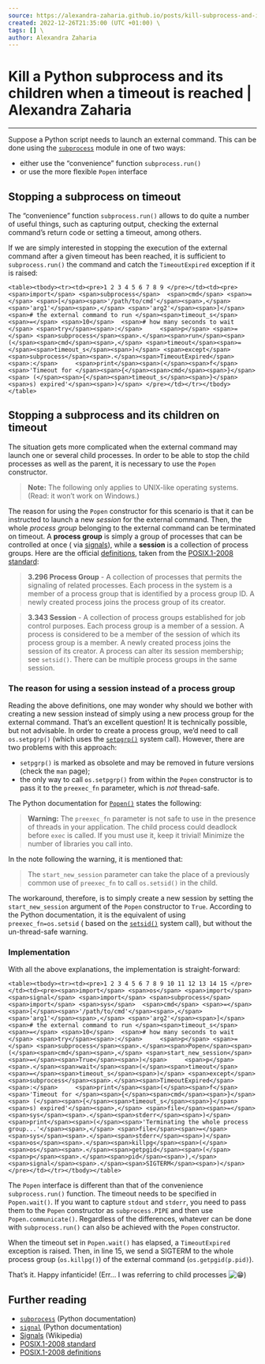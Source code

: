 ```yaml
---
source: https://alexandra-zaharia.github.io/posts/kill-subprocess-and-its-children-on-timeout-python/ \
created: 2022-12-26T21:35:00 (UTC +01:00) \
tags: [] \
author: Alexandra Zaharia
---
```


# Kill a Python subprocess and its children when a timeout is reached | Alexandra Zaharia
---
Suppose a Python script needs to launch an external command. This can be done using
the [`subprocess`](https://docs.python.org/3/library/subprocess.html) module in one of two ways:

- either use the “convenience” function `subprocess.run()`
- or use the more flexible `Popen` interface

## Stopping a subprocess on timeout

The “convenience” function `subprocess.run()` allows to do quite a number of useful things, such as capturing output,
checking the external command’s return code or setting a timeout, among others.

If we are simply interested in stopping the execution of the external command after a given timeout has been reached, it
is sufficient to `subprocess.run()` the command and catch the `TimeoutExpired` exception if it is raised:

`<table><tbody><tr><td><pre>1 2 3 4 5 6 7 8 9 </pre></td><td><pre><span>import</span> <span>subprocess</span>  <span>cmd</span> <span>=</span> <span>[</span><span>'/path/to/cmd'</span><span>,</span> <span>'arg1'</span><span>,</span> <span>'arg2'</span><span>]</span>  <span># the external command to run </span><span>timeout_s</span> <span>=</span> <span>10</span>  <span># how many seconds to wait  </span> <span>try</span><span>:</span>     <span>p</span> <span>=</span> <span>subprocess</span><span>.</span><span>run</span><span>(</span><span>cmd</span><span>,</span> <span>timeout</span><span>=</span><span>timeout_s</span><span>)</span> <span>except</span> <span>subprocess</span><span>.</span><span>TimeoutExpired</span><span>:</span>     <span>print</span><span>(</span><span>f</span><span>'Timeout for </span><span>{</span><span>cmd</span><span>}</span><span> (</span><span>{</span><span>timeout_s</span><span>}</span><span>s) expired'</span><span>)</span> </pre></td></tr></tbody></table>`

## Stopping a subprocess and its children on timeout

The situation gets more complicated when the external command may launch one or several child processes. In order to be
able to stop the child processes as well as the parent, it is necessary to use the `Popen` constructor.

> **Note:** The following only applies to UNIX-like operating systems. (Read: it won’t work on Windows.)

The reason for using the `Popen` constructor for this scenario is that it can be instructed to launch a new _session_
for the external command. Then, the whole _process group_ belonging to the external command can be terminated on
timeout. A **process group** is simply a group of processes that can be controlled at once (
via [signals](https://en.wikipedia.org/wiki/Signal_(IPC))), while a **session** is a collection of process groups. Here
are the official [definitions](https://pubs.opengroup.org/onlinepubs/9699919799/basedefs/V1_chap03.html), taken from
the [POSIX.1-2008 standard](https://pubs.opengroup.org/onlinepubs/9699919799/):

> **3.296 Process Group** - A collection of processes that permits the signaling of related processes. Each process in
> the system is a member of a process group that is identified by a process group ID. A newly created process joins the
> process group of its creator.

> **3.343 Session** - A collection of process groups established for job control purposes. Each process group is a
> member of a session. A process is considered to be a member of the session of which its process group is a member. A
> newly created process joins the session of its creator. A process can alter its session membership; see `setsid()`.
> There can be multiple process groups in the same session.

### The reason for using a session instead of a process group

Reading the above definitions, one may wonder why should we bother with creating a new session instead of simply using a
new process group for the external command. That’s an excellent question! It is technically possible, but not advisable.
In order to create a process group, we’d need to call `os.setpgrp()` (which uses
the [`setpgrp()`](https://pubs.opengroup.org/onlinepubs/9699919799/functions/setpgrp.html) system call). However, there
are two problems with this approach:

- `setpgrp()` is marked as obsolete and may be removed in future versions (check the `man` page);
- the only way to call `os.setpgrp()` from within the `Popen` constructor is to pass it to the `preexec_fn` parameter,
  which is _not_ thread-safe.

The Python documentation for [`Popen()`](https://docs.python.org/3/library/subprocess.html#subprocess.Popen) states the
following:

> **Warning:** The `preexec_fn` parameter is not safe to use in the presence of threads in your application. The child
> process could deadlock before `exec` is called. If you must use it, keep it trivial! Minimize the number of libraries
> you call into.

In the note following the warning, it is mentioned that:

> The `start_new_session` parameter can take the place of a previously common use of `preexec_fn` to call `os.setsid()`
> in the child.

The workaround, therefore, is to simply create a new session by setting the `start_new_session` argument of the `Popen`
constructor to `True`. According to the Python documentation, it is the equivalent of using `preexec_fn=os.setsid` (
based on the [`setsid()`](https://pubs.opengroup.org/onlinepubs/009604599/functions/setsid.html) system call), but
without the un-thread-safe warning.

### Implementation

With all the above explanations, the implementation is straight-forward:

`<table><tbody><tr><td><pre>1 2 3 4 5 6 7 8 9 10 11 12 13 14 15 </pre></td><td><pre><span>import</span> <span>os</span> <span>import</span> <span>signal</span> <span>import</span> <span>subprocess</span> <span>import</span> <span>sys</span>  <span>cmd</span> <span>=</span> <span>[</span><span>'/path/to/cmd'</span><span>,</span> <span>'arg1'</span><span>,</span> <span>'arg2'</span><span>]</span>  <span># the external command to run </span><span>timeout_s</span> <span>=</span> <span>10</span>  <span># how many seconds to wait  </span> <span>try</span><span>:</span>     <span>p</span> <span>=</span> <span>subprocess</span><span>.</span><span>Popen</span><span>(</span><span>cmd</span><span>,</span> <span>start_new_session</span><span>=</span><span>True</span><span>)</span>     <span>p</span><span>.</span><span>wait</span><span>(</span><span>timeout</span><span>=</span><span>timeout_s</span><span>)</span> <span>except</span> <span>subprocess</span><span>.</span><span>TimeoutExpired</span><span>:</span>     <span>print</span><span>(</span><span>f</span><span>'Timeout for </span><span>{</span><span>cmd</span><span>}</span><span> (</span><span>{</span><span>timeout_s</span><span>}</span><span>s) expired'</span><span>,</span> <span>file</span><span>=</span><span>sys</span><span>.</span><span>stderr</span><span>)</span>     <span>print</span><span>(</span><span>'Terminating the whole process group...'</span><span>,</span> <span>file</span><span>=</span><span>sys</span><span>.</span><span>stderr</span><span>)</span>     <span>os</span><span>.</span><span>killpg</span><span>(</span><span>os</span><span>.</span><span>getpgid</span><span>(</span><span>p</span><span>.</span><span>pid</span><span>),</span> <span>signal</span><span>.</span><span>SIGTERM</span><span>)</span> </pre></td></tr></tbody></table>`

The `Popen` interface is different than that of the convenience `subprocess.run()` function. The timeout needs to be
specified in `Popen.wait()`. If you want to capture `stdout` and `stderr`, you need to pass them to the `Popen`
constructor as `subprocess.PIPE` and then use `Popen.communicate()`. Regardless of the differences, whatever can be done
with `subprocess.run()` can also be achieved with the `Popen` constructor.

When the timeout set in `Popen.wait()` has elapsed, a `TimeoutExpired` exception is raised. Then, in line 15, we send a
SIGTERM to the whole process group (`os.killpg()`) of the external command (`os.getpgid(p.pid)`).

That’s it. Happy infanticide! (Err… I was referring to child
processes ![:grin:](https://github.githubassets.com/images/icons/emoji/unicode/1f601.png ":grin:"))

## Further reading

- [`subprocess`](https://docs.python.org/3/library/subprocess.html) (Python documentation)
- [`signal`](https://docs.python.org/3/library/signal.html) (Python documentation)
- [Signals](https://en.wikipedia.org/wiki/Signal_(IPC)) (Wikipedia)
- [POSIX.1-2008 standard](https://pubs.opengroup.org/onlinepubs/9699919799/)
- [POSIX.1-2008 definitions](https://pubs.opengroup.org/onlinepubs/9699919799/basedefs/V1_chap03.html)
